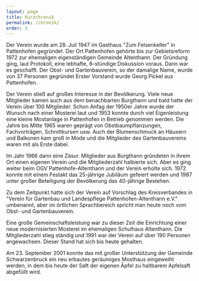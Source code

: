 ```yaml
---
layout: page
title: Kurzchronik
permalink: /chronik/
order: 3
---
```



Der Verein wurde am 28. Juli 1947 im Gasthaus "Zum Felsenkeller" in Pattenhofen gegründet. Der Ort Pattenhofen gehörte bis zur Gebietsreform 1972 zur ehemaligen eigenständigen Gemeinde Altenthann. Der Gründung ging, laut Protokoll, eine lebhafte, 8-stündige Diskussion voraus. Dann war es geschafft. Der Obst- und Gartenbauverein, so der damalige Name, wurde von 37 Personen gegründet Erster Vorstand wurde Georg Pickel aus Pattenhofen.

Der Verein stieß auf großes Interesse in der Bevölkerung. Viele neue Mitglieder kamen auch aus dem benachbarten Burgthann und bald hatte der Verein über 100 Mitglieder. Schon Anfag der 1950er Jahre wurde der Wunsch nach einer Mosterei laut und 1953 konnte durch viel Eigenleistung eine kleine Mostanlage in Pattenhofen in Betrieb genommen werden.
Die Jahre bis Mitte 1965 waren geprägt von Obstbaumpflanzungen, Fachvorträgen, Schnittkursen usw. Auch der Blumenschmuck an Häusern und Balkonen kam groß in Mode und die Mitglieder des Gartenbauvereins waren mit als Erste dabei.

Im Jahr 1966 dann eine Zäsur. Mitglieder aus Burgthann gründeten in ihrem Ort einen eigenen Verein und die Mitgliederzahl halbierte sich. Aber es ging weiter beim OGV Pattenhofe-Altenthann und der Verein erholte sich. 1972 konnte mit einem Festakt das 25-jährige Jubiläum gefeiert werden und 1987 unter großer Beteiligung der Bevölkerung das 40-jährige Bestehen.  

Zu dem Zeitpunkt hatte sich der Verein auf Vorschlag des Kreisverbandes in "Verein für Gartenbau und Landespflege Pattenhofen-Altenthann e.V." umbenannt, aber im örtlichen Sprachbereich spricht man heute noch vom Obst- und Gartenbauverein.

Eine große Gemeinschaftsleistung war zu dieser Zeit die Einrichtung einer neue modernisierten Mosterei im ehemaligen Schulhaus Altenthann. Die Mitgliederzahl stieg ständig und 1991 war der Verein auf über 190 Personen angewachsen. Dieser Stand hat sich bis heute gehalten.

Am 23. September 2001 konnte das mit großer Unterstützung der Gemeinde Schwarzenbruck ein neu erbautes geräumiges Mosthaus eingeweiht werden, in dem bis heute der Saft der eigenen Äpfel zu haltbarem Apfelsaft abgefüllt wird.

